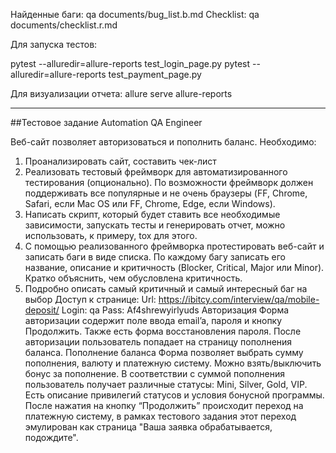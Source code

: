 

Найденные баги: qa documents/bug_list.b.md
Checklist: qa documents/checklist.r.md

Для запуска тестов:

pytest --alluredir=allure-reports test_login_page.py
pytest --alluredir=allure-reports test_payment_page.py

Для визуализации отчета: allure serve allure-reports




-----------------------------

##Тестовое задание Automation QA Engineer


Веб-сайт позволяет авторизоваться и пополнить баланс. Необходимо:
1. Проанализировать сайт, составить чек-лист
2. Реализовать тестовый фреймворк для автоматизированного тестирования
    (опционально). По возможности фреймворк должен поддерживать все популярные
   и не очень браузеры (FF, Chrome, Safari, если Mac OS или FF, Chrome, Edge, если
   Windows).
3. Написать скрипт, который будет ставить все необходимые зависимости, запускать
   тесты и генерировать отчет, можно использовать, к примеру, tox для этого.
4. С помощью реализованного фреймворка протестировать веб-сайт и записать баги
   в виде списка. По каждому багу записать его название, описание и критичность
   (Blocker, Critical, Major или Minor). Кратко объяснить, чем обусловлена критичность.
5. Подробно описать самый критичный и самый интересный баг на выбор
   Доступ к странице:
   Url: https://ibitcy.com/interview/qa/mobile-deposit/
   Login: qa
   Pass: Af4shrewyirlyuds
   Авторизация
   Форма авторизации содержит поле ввода email’a, пароля и кнопку Продолжить. Также
   есть форма восстановления пароля. После авторизации пользователь попадает на
   страницу пополнения баланса.
   Пополнение баланса
   Форма позволяет выбрать сумму пополнения, валюту и платежную систему. Можно
   взять/выключить бонус за пополнение. В соответствии с суммой пополнения пользователь
   получает различные статусы: Mini, Silver, Gold, VIP. Есть описание привилегий статусов и
   условия бонусной программы. После нажатия на кнопку “Продолжить” происходит переход
   на платежную систему, в рамках тестового задания этот переход эмулирован как страница
   "Ваша заявка обрабатывается, подождите".